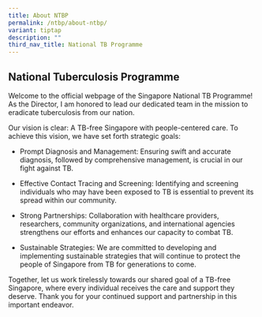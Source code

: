```yaml
---
title: About NTBP
permalink: /ntbp/about-ntbp/
variant: tiptap
description: ""
third_nav_title: National TB Programme
---
```

<h2><strong>National Tuberculosis Programme</strong></h2>
<p>Welcome to the official webpage of the Singapore National TB Programme!
As the Director, I am honored to lead our dedicated team in the mission
to eradicate tuberculosis from our nation.</p>
<p>Our vision is clear: A TB-free Singapore with people-centered care. To
achieve this vision, we have set forth strategic goals:</p>
<ul data-tight="true" class="tight">
<li>
<p>Prompt Diagnosis and Management: Ensuring swift and accurate diagnosis,
followed by comprehensive management, is crucial in our fight against TB.</p>
</li>
<li>
<p>Effective Contact Tracing and Screening: Identifying and screening individuals
who may have been exposed to TB is essential to prevent its spread within
our community.</p>
</li>
<li>
<p>Strong Partnerships: Collaboration with healthcare providers, researchers,
community organizations, and international agencies strengthens our efforts
and enhances our capacity to combat TB.</p>
</li>
<li>
<p>Sustainable Strategies: We are committed to developing and implementing
sustainable strategies that will continue to protect the people of Singapore
from TB for generations to come.</p>
</li>
</ul>
<p>Together, let us work tirelessly towards our shared goal of a TB-free
Singapore, where every individual receives the care and support they deserve.
Thank you for your continued support and partnership in this important
endeavor.</p>